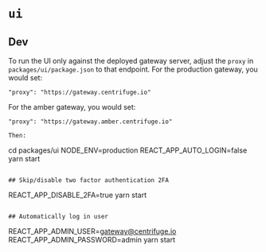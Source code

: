 # `ui`

## Dev

To run the UI only against the deployed gateway server, adjust the `proxy` in `packages/ui/package.json` to that endpoint. For the production gateway, you would set:

```
"proxy": "https://gateway.centrifuge.io"
```

For the amber gateway, you would set:

```
"proxy": "https://gateway.amber.centrifuge.io"

Then:

```

cd packages/ui
NODE_ENV=production REACT_APP_AUTO_LOGIN=false yarn start

```

## Skip/disable two factor authentication 2FA

```

REACT_APP_DISABLE_2FA=true yarn start

```

## Automatically log in user

```

REACT_APP_ADMIN_USER=gateway@centrifuge.io REACT_APP_ADMIN_PASSWORD=admin yarn start

```

```
